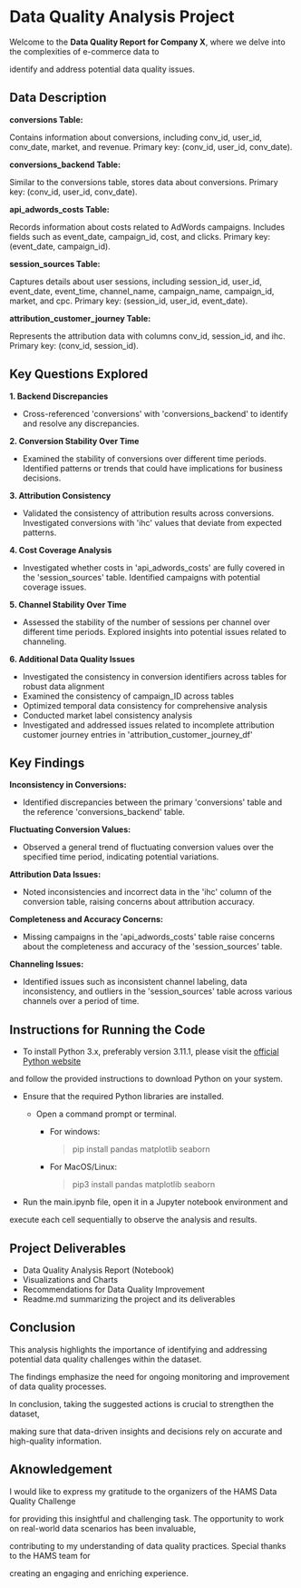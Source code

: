 # Data Quality Analysis Project

Welcome to the **Data Quality Report for Company X**, where we delve into the complexities of e-commerce data to 

identify and address potential data quality issues.

## Data Description

**conversions Table:**

Contains information about conversions, including conv_id, user_id, conv_date, market, and revenue.
Primary key: (conv_id, user_id, conv_date).

**conversions_backend Table:**

Similar to the conversions table, stores data about conversions.
Primary key: (conv_id, user_id, conv_date).

**api_adwords_costs Table:**

Records information about costs related to AdWords campaigns.
Includes fields such as event_date, campaign_id, cost, and clicks.
Primary key: (event_date, campaign_id).

**session_sources Table:**

Captures details about user sessions, including session_id, user_id, event_date, event_time, channel_name, campaign_name, campaign_id, market, and cpc.
Primary key: (session_id, user_id, event_date).

**attribution_customer_journey Table:**

Represents the attribution data with columns conv_id, session_id, and ihc.
Primary key: (conv_id, session_id).


## Key Questions Explored

**1. Backend Discrepancies**

  - Cross-referenced 'conversions' with 'conversions_backend' to identify and resolve any discrepancies.
     
**2. Conversion Stability Over Time**

  - Examined the stability of conversions over different time periods. Identified patterns or trends that could have implications for business decisions.

**3. Attribution Consistency**

  - Validated the consistency of attribution results across conversions. Investigated conversions with 'ihc' values that deviate from expected patterns.

**4. Cost Coverage Analysis**

  - Investigated whether costs in 'api_adwords_costs' are fully covered in the 'session_sources' table. Identified campaigns with     potential coverage issues.

**5. Channel Stability Over Time**

  - Assessed the stability of the number of sessions per channel over different time periods. Explored insights into potential issues 
    related to channeling.

**6. Additional Data Quality Issues**

  - Investigated the consistency in conversion identifiers across tables for robust data alignment
  - Examined the consistency of campaign_ID across tables
  - Optimized temporal data consistency for comprehensive analysis
  - Conducted market label consistency analysis 
  - Investigated and addressed issues related to incomplete attribution customer journey entries in 'attribution_customer_journey_df'


## Key Findings

**Inconsistency in Conversions:**

- Identified discrepancies between the primary 'conversions' table and the reference 'conversions_backend' table.

**Fluctuating Conversion Values:**

- Observed a general trend of fluctuating conversion values over the specified time period, indicating potential variations.

**Attribution Data Issues:**

- Noted inconsistencies and incorrect data in the 'ihc' column of the conversion table, raising concerns about attribution accuracy.

**Completeness and Accuracy Concerns:**

- Missing campaigns in the 'api_adwords_costs' table raise concerns about the completeness and accuracy of the 'session_sources' table.

**Channeling Issues:**

- Identified issues such as inconsistent channel labeling, data inconsistency, and outliers in the 'session_sources' table across various channels over a period of time.


## Instructions for Running the Code
 
 - To install Python 3.x, preferably version 3.11.1, please visit the [official Python website](https://www.python.org/) 
 
 and follow the provided instructions to download Python on your system.

 - Ensure that the required Python libraries are installed.
 
      - Open a command prompt or terminal.

          - For windows:

             > pip install pandas matplotlib seaborn

          - For MacOS/Linux:
       
             > pip3 install pandas matplotlib seaborn

 - Run the main.ipynb file, open it in a Jupyter notebook environment and 
 
 execute each cell sequentially to observe the analysis and results.

## Project Deliverables

 - Data Quality Analysis Report (Notebook)
 - Visualizations and Charts
 - Recommendations for Data Quality Improvement
 - Readme.md summarizing the project and its deliverables

## Conclusion 


This analysis highlights the importance of identifying and addressing potential data quality challenges within the dataset.

The findings emphasize the need for ongoing monitoring and improvement of data quality processes. 

In conclusion, taking the suggested actions is crucial to strengthen the dataset, 

making sure that data-driven insights and decisions rely on accurate and high-quality information. 

## Aknowledgement 

I would like to express my gratitude to the organizers of the HAMS Data Quality Challenge 

for providing this insightful and challenging task. The opportunity to work on real-world data scenarios has been invaluable,

contributing to my understanding of data quality practices. Special thanks to the HAMS team for 

creating an engaging and enriching experience.













